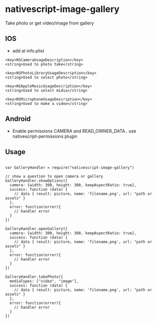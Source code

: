# nativescript-image-gallery

Take photo or get video/image from gallery

## IOS

* add at info.plist

```
<key>NSCameraUsageDescription</key>
<string>Used to photo take</string>

<key>NSPhotoLibraryUsageDescription</key>
<string>Used to select photo</string>

<key>NSAppleMusicUsageDescription</key>
<string>Used to select midia</string>

<key>NSMicrophoneUsageDescription</key>
<string>Used to make a video</string>
```

## Android

* Enable permissions CAMERA and READ_OWNER_DATA.. use nativescript-permissions plugin

## Usage
```

var GalleryHandler = require("nativescript-image-gallery")

// show a question to open camera or gallery
GalleryHandler.showOptions({
  camera: {width: 300, height: 300, keepAspectRatio: true},  
  success: function (data) {
    // data { result: picture, name: 'filename.png', url: "path or assets" }
  },
  error: function(error){
    // handler error
  }
})

GalleryHandler.openGallery({
  camera: {width: 300, height: 300, keepAspectRatio: true},  
  success: function (data) {
    // data { result: picture, name: 'filename.png', url: "path or assets" }
  },
  error: function(error){
    // handler error
  }
})

GalleryHandler.takePhoto({
  mediaTypes: ["video", "image"],   
  success: function (data) {
    // data { result: picture, name: 'filename.png', url: "path or assets" }
  },
  error: function(error){
    // handler error
  }
})

```
